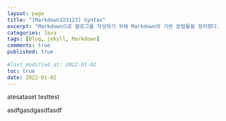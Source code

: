 ```yaml
---
layout: page
title: "[Markdown123123] Syntax"
excerpt: "Markdown으로 블로그를 작성하기 위해 Markdown의 기본 문법들을 정리했다. "
categories: Java
tags: [Blog, jekyll, Markdown]
comments: true
published: true 
 
#last_modified_at: 2022-01-02
toc: true
date: 2022-01-02
---
```

atesataset
testtest


asdfgasdgasdfasdf